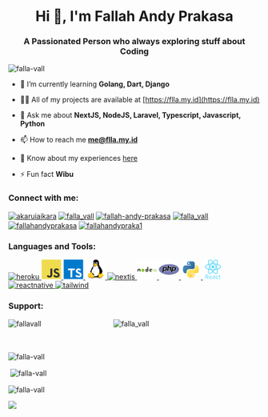 <h1 align="center">Hi 👋, I'm Fallah Andy Prakasa</h1>
<h3 align="center">A Passionated Person who always exploring stuff about Coding</h3>

<p align="left"> <img src="https://komarev.com/ghpvc/?username=falla-vall&label=Profile%20views&color=980eb4&style=flat" alt="falla-vall" /> </p>

- 🌱 I’m currently learning **Golang, Dart, Django**

- 👨‍💻 All of my projects are available at [https://flla.my.id](https://flla.my.id)

- 💬 Ask me about **NextJS, NodeJS, Laravel, Typescript, Javascript, Python**

- 📫 How to reach me **me@flla.my.id**

- 📄 Know about my experiences [here](https://kontena.vercel.app/CV.pdf/1iC6dOlIxiyS3xbTKi0OfYKaSU2pmZXsI/view)

- ⚡ Fun fact **Wibu**

<h3 align="left">Connect with me:</h3>
<p align="left">
<a href="https://dev.to/akaruiaikara" target="blank"><img align="center" src="https://raw.githubusercontent.com/rahuldkjain/github-profile-readme-generator/master/src/images/icons/Social/devto.svg" alt="akaruiaikara" height="30" width="40" /></a>
<a href="https://twitter.com/falla_vall" target="blank"><img align="center" src="https://raw.githubusercontent.com/rahuldkjain/github-profile-readme-generator/master/src/images/icons/Social/twitter.svg" alt="falla_vall" height="30" width="40" /></a>
<a href="https://linkedin.com/in/fallah-andy-prakasa" target="blank"><img align="center" src="https://raw.githubusercontent.com/rahuldkjain/github-profile-readme-generator/master/src/images/icons/Social/linked-in-alt.svg" alt="fallah-andy-prakasa" height="30" width="40" /></a>
<a href="https://codesandbox.com/falla_vall" target="blank"><img align="center" src="https://raw.githubusercontent.com/rahuldkjain/github-profile-readme-generator/master/src/images/icons/Social/codesandbox.svg" alt="falla_vall" height="30" width="40" /></a>
<a href="https://fb.com/fallahandyprakasa" target="blank"><img align="center" src="https://raw.githubusercontent.com/rahuldkjain/github-profile-readme-generator/master/src/images/icons/Social/facebook.svg" alt="fallahandyprakasa" height="30" width="40" /></a>
<a href="https://www.hackerrank.com/fallahandypraka1" target="blank"><img align="center" src="https://raw.githubusercontent.com/rahuldkjain/github-profile-readme-generator/master/src/images/icons/Social/hackerrank.svg" alt="fallahandypraka1" height="30" width="40" /></a>
</p>

<h3 align="left">Languages and Tools:</h3>
<p align="left"> <a href="https://heroku.com" target="_blank" rel="noreferrer"> <img src="https://www.vectorlogo.zone/logos/heroku/heroku-icon.svg" alt="heroku" width="40" height="40"/> </a> <a href="https://developer.mozilla.org/en-US/docs/Web/JavaScript" target="_blank" rel="noreferrer"> <img src="https://raw.githubusercontent.com/devicons/devicon/master/icons/javascript/javascript-original.svg" alt="javascript" width="40" height="40"/> </a> </a> <a href="https://www.typescriptlang.org/" target="_blank" rel="noreferrer"> <img src="https://raw.githubusercontent.com/devicons/devicon/master/icons/typescript/typescript-original.svg" alt="typescript" width="40" height="40"/> </a> <a href="https://www.linux.org/" target="_blank" rel="noreferrer"> <img src="https://raw.githubusercontent.com/devicons/devicon/master/icons/linux/linux-original.svg" alt="linux" width="40" height="40"/> </a> <a href="https://nextjs.org/" target="_blank" rel="noreferrer"> <img src="https://cdn.worldvectorlogo.com/logos/nextjs-2.svg" alt="nextjs" width="40" height="40"/> </a> <a href="https://nodejs.org" target="_blank" rel="noreferrer"> <img src="https://raw.githubusercontent.com/devicons/devicon/master/icons/nodejs/nodejs-original-wordmark.svg" alt="nodejs" width="40" height="40"/> </a> <a href="https://www.php.net" target="_blank" rel="noreferrer"> <img src="https://raw.githubusercontent.com/devicons/devicon/master/icons/php/php-original.svg" alt="php" width="40" height="40"/> </a> <a href="https://www.python.org" target="_blank" rel="noreferrer"> <img src="https://raw.githubusercontent.com/devicons/devicon/master/icons/python/python-original.svg" alt="python" width="40" height="40"/> </a> <a href="https://reactjs.org/" target="_blank" rel="noreferrer"> <img src="https://raw.githubusercontent.com/devicons/devicon/master/icons/react/react-original-wordmark.svg" alt="react" width="40" height="40"/> </a> <a href="https://reactnative.dev/" target="_blank" rel="noreferrer"> <img src="https://reactnative.dev/img/header_logo.svg" alt="reactnative" width="40" height="40"/> </a> <a href="https://tailwindcss.com/" target="_blank" rel="noreferrer"> <img src="https://www.vectorlogo.zone/logos/tailwindcss/tailwindcss-icon.svg" alt="tailwind" width="40" height="40"/> </a> </p>

<h3 align="left">Support:</h3>
<p><a href="https://www.buymeacoffee.com/fallavall"> <img align="left" src="https://cdn.buymeacoffee.com/buttons/v2/default-yellow.png" height="50" width="210" alt="fallavall" /></a><a href="https://ko-fi.com/falla_vall"> <img align="left" src="https://cdn.ko-fi.com/cdn/kofi3.png?v=3" height="50" width="210" alt="falla_vall" /></a></p><br><br><br>

<p><img align="center" src="https://github-readme-stats.vercel.app/api/top-langs?username=falla-vall&show_icons=true&theme=dark&locale=en&layout=compact" alt="falla-vall" /></p>

<p>&nbsp;<img align="center" src="https://github-readme-stats.vercel.app/api?username=falla-vall&show_icons=true&theme=dark&locale=en" alt="falla-vall" /></p>

<p><img align="center" src="https://github-readme-streak-stats.herokuapp.com/?user=falla-vall&theme=dark" alt="falla-vall" /></p>

<p><img src="https://github-readme-stats.vercel.app/api/wakatime?username=AkaruiAikara&layout=compact&theme=radical"></p>
